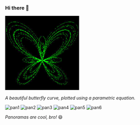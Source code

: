 ### Hi there :eyes:

![A beautiful butterfly curve](./assets/butterflycurve.jpg)

*A beautiful butterfly curve, plotted using a parametric equation.*

![pan1](./assets/panorama1.jpg)
![pan2](./assets/panorama2.jpg)
![pan3](./assets/panorama3.jpg)
![pan4](./assets/panorama4.jpg)
![pan5](./assets/panorama5.jpg)
![pan6](./assets/panorama6.jpg)

*Panoramas are cool, bro!* :smile:
